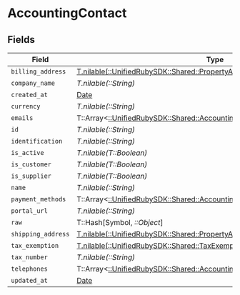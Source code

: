 # AccountingContact


## Fields

| Field                                                                                                                                            | Type                                                                                                                                             | Required                                                                                                                                         | Description                                                                                                                                      |
| ------------------------------------------------------------------------------------------------------------------------------------------------ | ------------------------------------------------------------------------------------------------------------------------------------------------ | ------------------------------------------------------------------------------------------------------------------------------------------------ | ------------------------------------------------------------------------------------------------------------------------------------------------ |
| `billing_address`                                                                                                                                | [T.nilable(::UnifiedRubySDK::Shared::PropertyAccountingContactBillingAddress)](../../models/shared/propertyaccountingcontactbillingaddress.md)   | :heavy_minus_sign:                                                                                                                               | N/A                                                                                                                                              |
| `company_name`                                                                                                                                   | *T.nilable(::String)*                                                                                                                            | :heavy_minus_sign:                                                                                                                               | N/A                                                                                                                                              |
| `created_at`                                                                                                                                     | [Date](https://ruby-doc.org/stdlib-2.6.1/libdoc/date/rdoc/Date.html)                                                                             | :heavy_minus_sign:                                                                                                                               | N/A                                                                                                                                              |
| `currency`                                                                                                                                       | *T.nilable(::String)*                                                                                                                            | :heavy_minus_sign:                                                                                                                               | N/A                                                                                                                                              |
| `emails`                                                                                                                                         | T::Array<[::UnifiedRubySDK::Shared::AccountingEmail](../../models/shared/accountingemail.md)>                                                    | :heavy_minus_sign:                                                                                                                               | N/A                                                                                                                                              |
| `id`                                                                                                                                             | *T.nilable(::String)*                                                                                                                            | :heavy_minus_sign:                                                                                                                               | N/A                                                                                                                                              |
| `identification`                                                                                                                                 | *T.nilable(::String)*                                                                                                                            | :heavy_minus_sign:                                                                                                                               | N/A                                                                                                                                              |
| `is_active`                                                                                                                                      | *T.nilable(T::Boolean)*                                                                                                                          | :heavy_minus_sign:                                                                                                                               | N/A                                                                                                                                              |
| `is_customer`                                                                                                                                    | *T.nilable(T::Boolean)*                                                                                                                          | :heavy_minus_sign:                                                                                                                               | N/A                                                                                                                                              |
| `is_supplier`                                                                                                                                    | *T.nilable(T::Boolean)*                                                                                                                          | :heavy_minus_sign:                                                                                                                               | N/A                                                                                                                                              |
| `name`                                                                                                                                           | *T.nilable(::String)*                                                                                                                            | :heavy_minus_sign:                                                                                                                               | N/A                                                                                                                                              |
| `payment_methods`                                                                                                                                | T::Array<[::UnifiedRubySDK::Shared::AccountingContactPaymentMethod](../../models/shared/accountingcontactpaymentmethod.md)>                      | :heavy_minus_sign:                                                                                                                               | N/A                                                                                                                                              |
| `portal_url`                                                                                                                                     | *T.nilable(::String)*                                                                                                                            | :heavy_minus_sign:                                                                                                                               | N/A                                                                                                                                              |
| `raw`                                                                                                                                            | T::Hash[Symbol, *::Object*]                                                                                                                      | :heavy_minus_sign:                                                                                                                               | N/A                                                                                                                                              |
| `shipping_address`                                                                                                                               | [T.nilable(::UnifiedRubySDK::Shared::PropertyAccountingContactShippingAddress)](../../models/shared/propertyaccountingcontactshippingaddress.md) | :heavy_minus_sign:                                                                                                                               | N/A                                                                                                                                              |
| `tax_exemption`                                                                                                                                  | [T.nilable(::UnifiedRubySDK::Shared::TaxExemption)](../../models/shared/taxexemption.md)                                                         | :heavy_minus_sign:                                                                                                                               | N/A                                                                                                                                              |
| `tax_number`                                                                                                                                     | *T.nilable(::String)*                                                                                                                            | :heavy_minus_sign:                                                                                                                               | N/A                                                                                                                                              |
| `telephones`                                                                                                                                     | T::Array<[::UnifiedRubySDK::Shared::AccountingTelephone](../../models/shared/accountingtelephone.md)>                                            | :heavy_minus_sign:                                                                                                                               | N/A                                                                                                                                              |
| `updated_at`                                                                                                                                     | [Date](https://ruby-doc.org/stdlib-2.6.1/libdoc/date/rdoc/Date.html)                                                                             | :heavy_minus_sign:                                                                                                                               | N/A                                                                                                                                              |